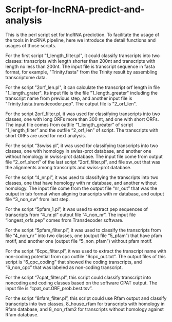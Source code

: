 # Script-for-lncRNA-predict-and-analysis

This is the perl script set for lncRNA prediction. To facilitate the usage of the tools in lncRNA pipeline, here we introduce the detail functions and usages of those scripts. 

For the first script "1_length_filter.pl", it could classify transcripts into two classes: transcripts with length shorter than 200nt and transcripts with length no less than 200nt. The input file is transcript sequence in fasta format, for example, "Trinity.fasta" from the Trinity result by assembling transcriptome data.

For the script "2orf_len.pl", it can calculate the transcript orf length in file "1_length_grater". Its input file is the file "1_length_greater" including the transcript name from previous step, and another input file is "Trinity.fasta.transdecoder.pep". The output file is "2_orf_len".

For the script 2orf_filter.pl, it was used for classifying transcripts into two classes, one with long ORFs more than 300 nt, and one with short ORFs. The input file comes from outfile “1_length_greater” of script “1_length_filter” and the outfile “2_orf_len” of script. The transcripts with short ORFs are used for next analysis. 

For the script “3swiss.pl”, it was used for classifying transcripts into two classes, one with homology in swiss-prot database, and another one without homology in swiss-prot database. The input file come from output file “2_orf_short” of the last script “2orf_filter.pl”, and file sw_out that was the alignments among transcripts and swiss-prot database. 

For the script “4_nr.pl”, it was used to classifying the transcripts into two classes, one that have homology with nr database, and another without homology. The input file come from the output file “nr_out” that was the output in tab format when aligning transcripts with nr database, and output file “3_non_sw” from last step. 

For the script “5pfam_1.pl”, it was used to extract pep sequences of transcripts from “4_nr.pl” output file “4_non_nr”. The input file “longest_orfs.pep” comes from Transdecoder software.

For the script “5pfam_filter.pl”, it was used to classify the transcripts from file “4_non_nr” into two classes, one (output file “5_pfam”) that have pfam motif, and another one (output file “5_non_pfam”) without pfam motif. 

For the script “6cpc_filter.pl”, it was used to extract the transcript name with non-coding potential from cpc outfile “6cpc_out.txt”. The output files of this script is “6_cpc_coding” that showed the coding transcripts, and “6_non_cpc” that was labeled as non-coding transcript.

For the script “7cpat_filter.pl”, this script could classify transcript into noncoding and coding classes based on the software CPAT output. The input file is “cpat_out.ORF_prob.best.tsv”.

For the script “8rfam_filter.pl”, this script could use Rfam output and classify transcripts into two classes, 8_house_rfam for transcripts with homology in Rfam database, and 8_non_rfam2 for transcripts without homology against Rfam database. 



